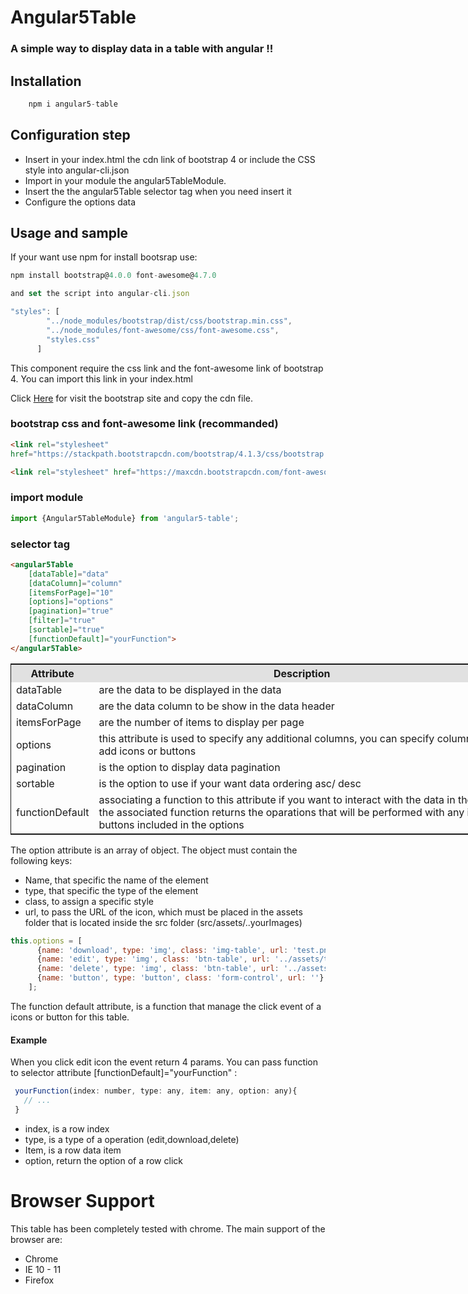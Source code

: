 # Angular5Table

### A simple way to display data in a table with angular !!

## Installation

``` javascript
    npm i angular5-table
```

## Configuration step 

* Insert in your index.html the cdn link of bootstrap 4 or include the CSS style into angular-cli.json
* Import in your module the angular5TableModule.
* Insert the the angular5Table selector tag when you need insert it
* Configure the options data

## Usage and sample
If your want use npm for install bootsrap use:

```javascript
npm install bootstrap@4.0.0 font-awesome@4.7.0

and set the script into angular-cli.json

"styles": [
        "../node_modules/bootstrap/dist/css/bootstrap.min.css",
        "../node_modules/font-awesome/css/font-awesome.css",
        "styles.css"
      ]
```
This component require the css link and the font-awesome link of bootstrap 4. You can import this link in your index.html

Click [Here](https://getbootstrap.com/docs/4.1/getting-started/introduction/) for visit the bootstrap site and copy the cdn file.

### bootstrap css and font-awesome link **(recommanded)**

```html
<link rel="stylesheet"
href="https://stackpath.bootstrapcdn.com/bootstrap/4.1.3/css/bootstrap.min.css" integrity="sha384-MCw98/SFnGE8fJT3GXwEOngsV7Zt27NXFoaoApmYm81iuXoPkFOJwJ8ERdknLPMO" crossorigin="anonymous">

<link rel="stylesheet" href="https://maxcdn.bootstrapcdn.com/font-awesome/4.7.0/css/font-awesome.min.css">
```

### import module

```javascript
import {Angular5TableModule} from 'angular5-table';
```

### selector tag 

```html
<angular5Table 
    [dataTable]="data"
    [dataColumn]="column"
    [itemsForPage]="10"
    [options]="options"
    [pagination]="true"
    [filter]="true"
    [sortable]="true"
    [functionDefault]="yourFunction">
</angular5Table>
```

<table style="width: 800px; border: 1px solid">
    <tr style="background-color: #e1e1e1">
        <th>Attribute</th>
        <th>Description</th>
    </tr>
    <tr>
        <td>dataTable</td>
        <td>are the data to be displayed in the data</td>
    </tr>
    <tr>
        <td>dataColumn</td>
        <td>are the data column to be show in the data header</td>
    </tr>
    <tr>
        <td>itemsForPage</td>
        <td>are the number of items to display per page</td>
    </tr>
    <tr>
        <td>options</td>
        <td>this attribute is used to specify any additional columns, you can specify columns to add icons or buttons</td>
    </tr>
    <tr>
        <td>pagination</td>
        <td>is the option to display data pagination</td>
    </tr>
    <tr>
        <td>sortable</td>
        <td>is the option to use if your want data ordering asc/ desc</td>
    </tr>
    <tr>
        <td>functionDefault</td>
        <td>
        associating a function to this attribute if you want to interact with the data in the data, the associated function returns the oparations that will be performed with any icons or buttons included in the options
        </td>
    </tr>
</table>

The option attribute is an array of object. The object must contain the following keys:

* Name, that specific the name of the element
* type, that specific the type of the element
* class, to assign a specific style
* url, to pass the URL of the icon, which must be placed in the assets folder that is located inside the src folder (src/assets/..yourImages)

``` javascript
this.options = [
      {name: 'download', type: 'img', class: 'img-table', url: 'test.png'},
      {name: 'edit', type: 'img', class: 'btn-table', url: '../assets/test.png'},
      {name: 'delete', type: 'img', class: 'btn-table', url: '../assets/test.png'},
      {name: 'button', type: 'button', class: 'form-control', url: ''},
    ];
```

The function default attribute, is a function that manage the click event of a icons or button for this table.

#### Example
When you click edit icon the event return 4 params. You can pass function to selector attribute [functionDefault]="yourFunction" :

```javascript
 yourFunction(index: number, type: any, item: any, option: any){
   // ... 
 }
```

* index, is a row index
* type, is a type of a operation (edit,download,delete)
* Item, is a row data item
* option, return the option of a row click


# Browser Support
This table has been completely tested with chrome. The main support of the browser are:

* Chrome 
* IE 10 - 11
* Firefox